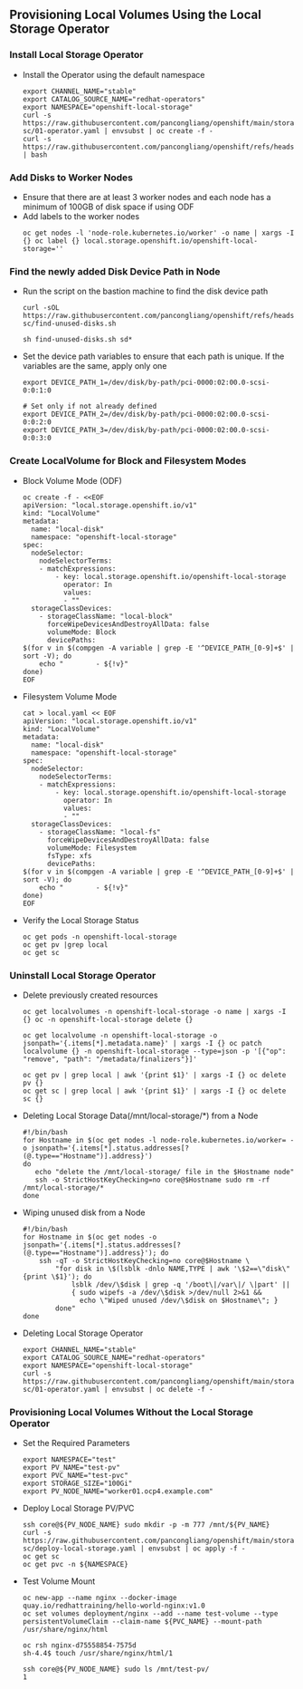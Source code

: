 ## Provisioning Local Volumes Using the Local Storage Operator

### Install Local Storage Operator

* Install the Operator using the default namespace
  ```
  export CHANNEL_NAME="stable"
  export CATALOG_SOURCE_NAME="redhat-operators"
  export NAMESPACE="openshift-local-storage"
  curl -s https://raw.githubusercontent.com/pancongliang/openshift/main/storage/local-sc/01-operator.yaml | envsubst | oc create -f -
  curl -s https://raw.githubusercontent.com/pancongliang/openshift/refs/heads/main/operator/approve_ip.sh | bash
  ```

### Add Disks to Worker Nodes

- Ensure that there are at least 3 worker nodes and each node has a minimum of 100GB of disk space if using ODF
- Add labels to the worker nodes
  ```
  oc get nodes -l 'node-role.kubernetes.io/worker' -o name | xargs -I {} oc label {} local.storage.openshift.io/openshift-local-storage=''
  ```

### Find the newly added Disk Device Path in Node

- Run the script on the bastion machine to find the disk device path
  ```
  curl -sOL https://raw.githubusercontent.com/pancongliang/openshift/refs/heads/main/storage/local-sc/find-unused-disks.sh

  sh find-unused-disks.sh sd*
  ```

- Set the device path variables to ensure that each path is unique. If the variables are the same, apply only one
  ```
  export DEVICE_PATH_1=/dev/disk/by-path/pci-0000:02:00.0-scsi-0:0:1:0

  # Set only if not already defined
  export DEVICE_PATH_2=/dev/disk/by-path/pci-0000:02:00.0-scsi-0:0:2:0
  export DEVICE_PATH_3=/dev/disk/by-path/pci-0000:02:00.0-scsi-0:0:3:0
  ```  

### Create LocalVolume for Block and Filesystem Modes

- Block Volume Mode (ODF)
  ```
  oc create -f - <<EOF
  apiVersion: "local.storage.openshift.io/v1"
  kind: "LocalVolume"
  metadata:
    name: "local-disk"
    namespace: "openshift-local-storage" 
  spec:
    nodeSelector: 
      nodeSelectorTerms:
      - matchExpressions:
          - key: local.storage.openshift.io/openshift-local-storage
            operator: In
            values:
            - ""
    storageClassDevices:
      - storageClassName: "local-block" 
        forceWipeDevicesAndDestroyAllData: false
        volumeMode: Block 
        devicePaths: 
  $(for v in $(compgen -A variable | grep -E '^DEVICE_PATH_[0-9]+$' | sort -V); do
      echo "        - ${!v}"
  done)
  EOF
  ```

- Filesystem Volume Mode
  ```
  cat > local.yaml << EOF
  apiVersion: "local.storage.openshift.io/v1"
  kind: "LocalVolume"
  metadata:
    name: "local-disk"
    namespace: "openshift-local-storage"
  spec:
    nodeSelector:
      nodeSelectorTerms:
      - matchExpressions:
          - key: local.storage.openshift.io/openshift-local-storage
            operator: In
            values:
            - ""
    storageClassDevices:
      - storageClassName: "local-fs"
        forceWipeDevicesAndDestroyAllData: false
        volumeMode: Filesystem
        fsType: xfs
        devicePaths:
  $(for v in $(compgen -A variable | grep -E '^DEVICE_PATH_[0-9]+$' | sort -V); do
      echo "        - ${!v}"
  done)
  EOF
  ```

- Verify the Local Storage Status
  ```
  oc get pods -n openshift-local-storage
  oc get pv |grep local
  oc get sc
  ```

### Uninstall Local Storage Operator

- Delete previously created resources
  ```
  oc get localvolumes -n openshift-local-storage -o name | xargs -I {} oc -n openshift-local-storage delete {}

  oc get localvolume -n openshift-local-storage -o jsonpath='{.items[*].metadata.name}' | xargs -I {} oc patch localvolume {} -n openshift-local-storage --type=json -p '[{"op": "remove", "path": "/metadata/finalizers"}]'

  oc get pv | grep local | awk '{print $1}' | xargs -I {} oc delete pv {}
  oc get sc | grep local | awk '{print $1}' | xargs -I {} oc delete sc {}

  ```
  
- Deleting Local Storage Data(/mnt/local-storage/*) from a Node
  ```
  #!/bin/bash
  for Hostname in $(oc get nodes -l node-role.kubernetes.io/worker= -o jsonpath='{.items[*].status.addresses[?(@.type=="Hostname")].address}')
  do
     echo "delete the /mnt/local-storage/ file in the $Hostname node"
     ssh -o StrictHostKeyChecking=no core@$Hostname sudo rm -rf /mnt/local-storage/*
  done
  ```

- Wiping unused disk from a Node
  ```
  #!/bin/bash
  for Hostname in $(oc get nodes -o jsonpath='{.items[*].status.addresses[?(@.type=="Hostname")].address}'); do
      ssh -qT -o StrictHostKeyChecking=no core@$Hostname \
          "for disk in \$(lsblk -dnlo NAME,TYPE | awk '\$2==\"disk\"{print \$1}'); do
              lsblk /dev/\$disk | grep -q '/boot\|/var\|/ \|part' || 
              { sudo wipefs -a /dev/\$disk >/dev/null 2>&1 &&
                echo \"Wiped unused /dev/\$disk on $Hostname\"; }
          done"
  done
  ```

- Deleting Local Storage Operator
  ```
  export CHANNEL_NAME="stable"
  export CATALOG_SOURCE_NAME="redhat-operators"
  export NAMESPACE="openshift-local-storage"
  curl -s https://raw.githubusercontent.com/pancongliang/openshift/main/storage/local-sc/01-operator.yaml | envsubst | oc delete -f -
  ```


### Provisioning Local Volumes Without the Local Storage Operator

- Set the Required Parameters
  ```
  export NAMESPACE="test"
  export PV_NAME="test-pv"
  export PVC_NAME="test-pvc"
  export STORAGE_SIZE="100Gi"
  export PV_NODE_NAME="worker01.ocp4.example.com"
  ```

- Deploy Local Storage PV/PVC
  ```
  ssh core@${PV_NODE_NAME} sudo mkdir -p -m 777 /mnt/${PV_NAME}
  curl -s https://raw.githubusercontent.com/pancongliang/openshift/main/storage/local-sc/deploy-local-storage.yaml | envsubst | oc apply -f -
  oc get sc
  oc get pvc -n ${NAMESPACE}
  ```

- Test Volume Mount
  ```
  oc new-app --name nginx --docker-image quay.io/redhattraining/hello-world-nginx:v1.0
  oc set volumes deployment/nginx --add --name test-volume --type persistentVolumeClaim --claim-name ${PVC_NAME} --mount-path /usr/share/nginx/html

  oc rsh nginx-d75558854-7575d
  sh-4.4$ touch /usr/share/nginx/html/1

  ssh core@${PV_NODE_NAME} sudo ls /mnt/test-pv/
  1
  ```


